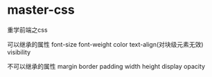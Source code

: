 # master-css
重学前端之css

可以继承的属性
font-size
font-weight
color
text-align(对块级元素无效)
visibility

不可以继承的属性
margin
border
padding
width
height
display
opacity